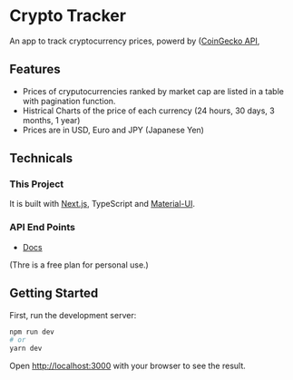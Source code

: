 # Crypto Tracker

An app to track cryptocurrency prices, powerd by
([CoinGecko API](https://www.coingecko.com/en/api),

## Features
- Prices of cryputocurrencies ranked by market cap are listed in a table with pagination function.
- Histrical Charts of the price of each currency (24 hours, 30 days, 3 months, 1 year)
- Prices are in USD, Euro and JPY (Japanese Yen)

## Technicals
### This Project
It is built with [Next.js](https://nextjs.org/), TypeScript and [Material-UI](https://mui.com/).

### API End Points
- [Docs](https://www.coingecko.com/en/api/documentation?)

 (Thre is a free plan for personal use.)

## Getting Started
First, run the development server:

```bash
npm run dev
# or
yarn dev
```

Open [http://localhost:3000](http://localhost:3000) with your browser to see the result.
